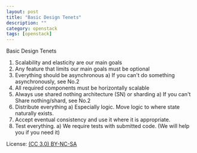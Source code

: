 ```yaml
---
layout: post
title: "Basic Design Tenets"
description: ""
category: openstack
tags: [openstack]
---
```


Basic Design Tenets

1. Scalability and elasticity are our main goals
2. Any feature that limits our main goals must be optional
3. Everything should be asynchronous
    a) If you can't do something asynchronously, see No.2
4. All required components must be horizontally scalable
5. Always use shared nothing architecture (SN) or sharding
    a) If you can't Share nothing/shard, see No.2
6. Distribute everything
    a) Especially logic. Move logic to where state naturally exists.
7. Accept eventual consistency and use it where it is appropriate.
8. Test everything.
    a) We require tests with submitted code. (We will help you if you need it)

License: [(CC 3.0) BY-NC-SA](http://creativecommons.org/licenses/by-nc-sa/3.0/)
